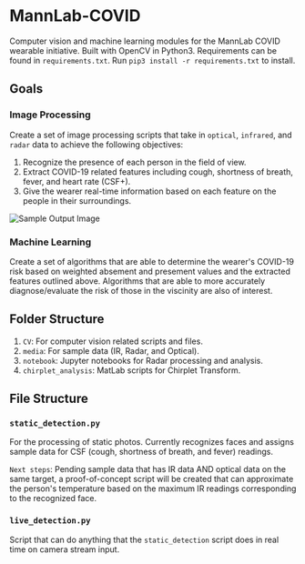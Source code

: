 # MannLab-COVID

Computer vision and machine learning modules for the MannLab COVID wearable initiative. Built with OpenCV in Python3.
Requirements can be found in `requirements.txt`. Run `pip3 install -r requirements.txt` to install.

## Goals

### Image Processing

Create a set of image processing scripts that take in `optical`, `infrared`, and `radar` data to achieve the following objectives:

1. Recognize the presence of each person in the field of view.
2. Extract COVID-19 related features including cough, shortness of breath, fever, and heart rate (CSF+).
3. Give the wearer real-time information based on each feature on the people in their surroundings.

![Sample Output Image](https://i.imgur.com/qKU8yc8.png)

### Machine Learning

Create a set of algorithms that are able to determine the wearer's COVID-19 risk based on weighted absement and presement values and the extracted features outlined above. Algorithms that are able to more accurately diagnose/evaluate the risk of those in the viscinity are also of interest.

## Folder Structure

1. `CV`: For computer vision related scripts and files.
2. `media`: For sample data (IR, Radar, and Optical).
3. `notebook`: Jupyter notebooks for Radar processing and analysis.
4. `chirplet_analysis`: MatLab scripts for Chirplet Transform.

## File Structure

### `static_detection.py`

For the processing of static photos. Currently recognizes faces and assigns sample data for CSF (cough, shortness of breath, and fever) readings. 

`Next steps`: Pending sample data that has IR data AND optical data on the same target, a proof-of-concept script will be created that can approximate the person's temperature based on the maximum IR readings corresponding to the recognized face.

### `live_detection.py`

Script that can do anything that the `static_detection` script does in real time on camera stream input.

